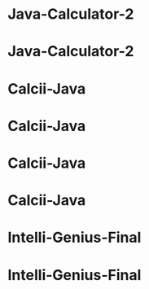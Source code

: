 # Java-Calculator-2
# Java-Calculator-2
# Calcii-Java
# Calcii-Java
# Calcii-Java
# Calcii-Java
# Intelli-Genius-Final
# Intelli-Genius-Final
